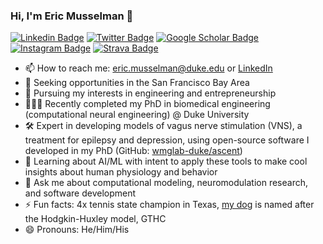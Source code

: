 ### Hi, I'm Eric Musselman 👋

[![Linkedin Badge](https://img.shields.io/static/v1?style=for-the-badge&message=LinkedIn&color=0A66C2&logo=LinkedIn&logoColor=FFFFFF&label=)](https://linkedin.com/in/ericmusselman)
[![Twitter Badge](https://img.shields.io/static/v1?style=for-the-badge&message=Twitter&color=1DA1F2&logo=Twitter&logoColor=FFFFFF&label=)](https://twitter.com/ericmuss_duke)
[![Google Scholar Badge](https://img.shields.io/static/v1?style=for-the-badge&message=Google+Scholar&color=4285F4&logo=Google+Scholar&logoColor=FFFFFF&label=)](https://scholar.google.com/citations?user=JMv76VYAAAAJ&hl=en&oi=sra)
[![Instagram Badge](https://img.shields.io/static/v1?style=for-the-badge&message=Instagram&color=E4405F&logo=Instagram&logoColor=FFFFFF&label=)](https://instagram.com/ericmuss/)
[![Strava Badge](https://img.shields.io/static/v1?style=for-the-badge&message=Strava&color=FC4C02&logo=Strava&logoColor=FFFFFF&label=)](https://www.strava.com/athletes/25254356)

<!--
https://raw.githubusercontent.com/progfay/shields-with-icon/master/README.md
-->

- 📫 How to reach me: eric.musselman@duke.edu or [LinkedIn](https://linkedin.com/in/ericmusselman)
- 🤝 Seeking opportunities in the San Francisco Bay Area
- 💼 Pursuing my interests in engineering and entrepreneurship
- 👨🏻‍🎓 Recently completed my PhD in biomedical engineering (computational neural engineering) @ Duke University
- 🛠 Expert in developing models of vagus nerve stimulation (VNS), a treatment for epilepsy and depression, using open-source software I developed in my PhD (GitHub: [wmglab-duke/ascent](https://github.com/wmglab-duke/ascent))
- 🌱 Learning about AI/ML with intent to apply these tools to make cool insights about human physiology and behavior
- 💬 Ask me about computational modeling, neuromodulation research, and software development
- ⚡ Fun facts: 4x tennis state champion in Texas, [my dog](https://www.instagram.com/huxmuss/) is named after the Hodgkin-Huxley model, GTHC
- 😄 Pronouns: He/Him/His
